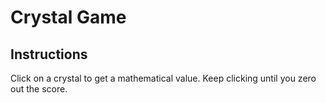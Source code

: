 # Crystal Game

## Instructions
Click on a crystal to get a mathematical value.  Keep clicking until you zero out the score.
